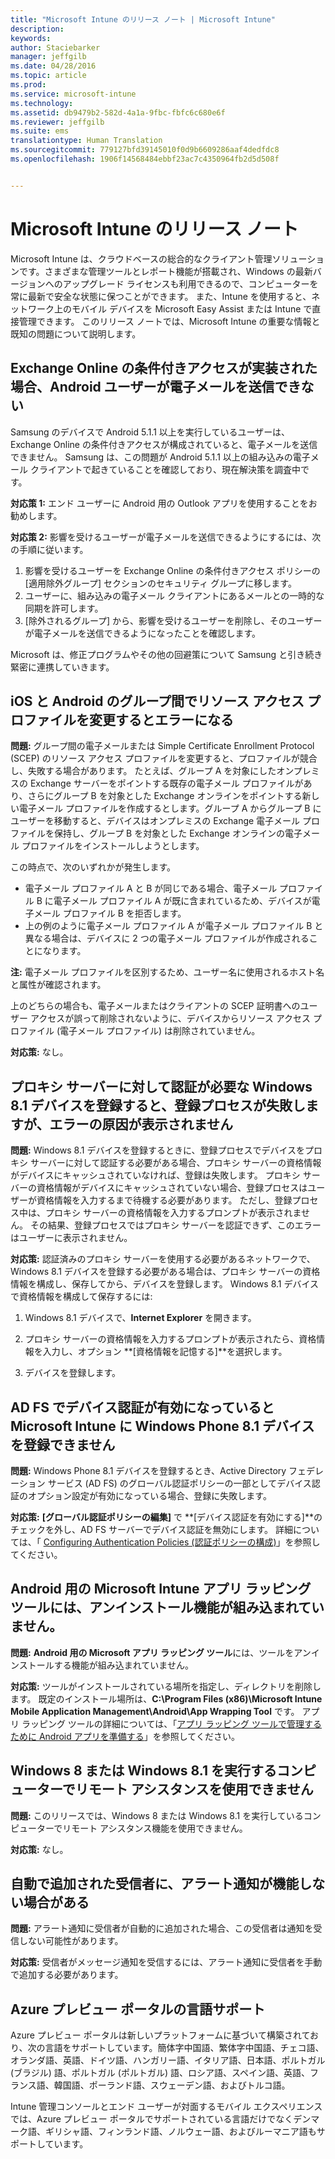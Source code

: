 ```yaml
---
title: "Microsoft Intune のリリース ノート | Microsoft Intune"
description: 
keywords: 
author: Staciebarker
manager: jeffgilb
ms.date: 04/28/2016
ms.topic: article
ms.prod: 
ms.service: microsoft-intune
ms.technology: 
ms.assetid: db9479b2-582d-4a1a-9fbc-fbfc6c680e6f
ms.reviewer: jeffgilb
ms.suite: ems
translationtype: Human Translation
ms.sourcegitcommit: 779127bfd39145010f0d9b6609286aaf4dedfdc8
ms.openlocfilehash: 1906f14568484ebbf23ac7c4350964fb2d5d508f


---
```


# Microsoft Intune のリリース ノート
Microsoft Intune は、クラウドベースの総合的なクライアント管理ソリューションです。さまざまな管理ツールとレポート機能が搭載され、Windows の最新バージョンへのアップグレード ライセンスも利用できるので、コンピューターを常に最新で安全な状態に保つことができます。 また、Intune を使用すると、ネットワーク上のモバイル デバイスを Microsoft Easy Assist または Intune で直接管理できます。 このリリース ノートでは、Microsoft Intune の重要な情報と既知の問題について説明します。


## Exchange Online の条件付きアクセスが実装された場合、Android ユーザーが電子メールを送信できない

Samsung のデバイスで Android 5.1.1 以上を実行しているユーザーは、Exchange Online の条件付きアクセスが構成されていると、電子メールを送信できません。 Samsung は、この問題が Android 5.1.1 以上の組み込みの電子メール クライアントで起きていることを確認しており、現在解決策を調査中です。

**対応策 1:** エンド ユーザーに Android 用の Outlook アプリを使用することをお勧めします。

**対応策 2:** 影響を受けるユーザーが電子メールを送信できるようにするには、次の手順に従います。

1. 影響を受けるユーザーを Exchange Online の条件付きアクセス ポリシーの [適用除外グループ] セクションのセキュリティ グループに移します。
2. ユーザーに、組み込みの電子メール クライアントにあるメールとの一時的な同期を許可します。
3. [除外されるグループ] から、影響を受けるユーザーを削除し、そのユーザーが電子メールを送信できるようになったことを確認します。

Microsoft は、修正プログラムやその他の回避策について Samsung と引き続き緊密に連携していきます。



## iOS と Android のグループ間でリソース アクセス プロファイルを変更するとエラーになる
**問題:** グループ間の電子メールまたは Simple Certificate Enrollment Protocol (SCEP) のリソース アクセス プロファイルを変更すると、プロファイルが競合し、失敗する場合があります。 たとえば、グループ A を対象にしたオンプレミスの Exchange サーバーをポイントする既存の電子メール プロファイルがあり、さらにグループ B を対象とした Exchange オンラインをポイントする新しい電子メール プロファイルを作成するとします。グループ A からグループ B にユーザーを移動すると、デバイスはオンプレミスの Exchange 電子メール プロファイルを保持し、グループ B を対象とした Exchange オンラインの電子メール プロファイルをインストールしようとします。

この時点で、次のいずれかが発生します。 
* 電子メール プロファイル A と B が同じである場合、電子メール プロファイル B に電子メール プロファイル A が既に含まれているため、デバイスが電子メール プロファイル B を拒否します。
* 上の例のように電子メール プロファイル A が電子メール プロファイル B と異なる場合は、デバイスに 2 つの電子メール プロファイルが作成されることになります。

**注:** 電子メール プロファイルを区別するため、ユーザー名に使用されるホスト名と属性が確認されます。

上のどちらの場合も、電子メールまたはクライアントの SCEP 証明書へのユーザー アクセスが誤って削除されないように、デバイスからリソース アクセス プロファイル (電子メール プロファイル) は削除されていません。

**対応策:** なし。

## プロキシ サーバーに対して認証が必要な Windows 8.1 デバイスを登録すると、登録プロセスが失敗しますが、エラーの原因が表示されません
**問題:** Windows 8.1 デバイスを登録するときに、登録プロセスでデバイスをプロキシ サーバーに対して認証する必要がある場合、プロキシ サーバーの資格情報がデバイスにキャッシュされていなければ、登録は失敗します。 プロキシ サーバーの資格情報がデバイスにキャッシュされていない場合、登録プロセスはユーザーが資格情報を入力するまで待機する必要があります。 ただし、登録プロセス中は、プロキシ サーバーの資格情報を入力するプロンプトが表示されません。 その結果、登録プロセスではプロキシ サーバーを認証できず、このエラーはユーザーに表示されません。

**対応策:** 認証済みのプロキシ サーバーを使用する必要があるネットワークで、Windows 8.1 デバイスを登録する必要がある場合は、プロキシ サーバーの資格情報を構成し、保存してから、デバイスを登録します。 Windows 8.1 デバイスで資格情報を構成して保存するには:

1.  Windows 8.1 デバイスで、**Internet Explorer** を開きます。

2.  プロキシ サーバーの資格情報を入力するプロンプトが表示されたら、資格情報を入力し、オプション **[資格情報を記憶する]**を選択します。

3.  デバイスを登録します。

## AD FS でデバイス認証が有効になっていると Microsoft Intune に Windows Phone 8.1 デバイスを登録できません
**問題:** Windows Phone 8.1 デバイスを登録するとき、Active Directory フェデレーション サービス (AD FS) のグローバル認証ポリシーの一部としてデバイス認証のオプション設定が有効になっている場合、登録に失敗します。

**対応策:** **[グローバル認証ポリシーの編集]** で **[デバイス認証を有効にする]**のチェックを外し、AD FS サーバーでデバイス認証を無効にします。 詳細については、「 [Configuring Authentication Policies (認証ポリシーの構成)](http://technet.microsoft.com/library/dn486781.aspx)」を参照してください。


## Android 用の Microsoft Intune アプリ ラッピング ツールには、アンインストール機能が組み込まれていません。
**問題:** **Android 用の Microsoft アプリ ラッピング ツール**には、ツールをアンインストールする機能が組み込まれていません。

**対応策:** ツールがインストールされている場所を指定し、ディレクトリを削除します。 既定のインストール場所は、**C:\Program Files (x86)\Microsoft Intune Mobile Application Management\Android\App Wrapping Tool** です。 アプリ ラッピング ツールの詳細については、「[アプリ ラッピング ツールで管理するために Android アプリを準備する](/intune/deploy-use/prepare-android-apps-for-mobile-application-management-with-the-microsoft-intune-app-wrapping-tool)」を参照してください。

## Windows 8 または Windows 8.1 を実行するコンピューターでリモート アシスタンスを使用できません
**問題:** このリリースでは、Windows 8 または Windows 8.1 を実行しているコンピューターでリモート アシスタンス機能を使用できません。

**対応策:** なし。

## 自動で追加された受信者に、アラート通知が機能しない場合がある
**問題:** アラート通知に受信者が自動的に追加された場合、この受信者は通知を受信しない可能性があります。

**対応策:** 受信者がメッセージ通知を受信するには、アラート通知に受信者を手動で追加する必要があります。

## Azure プレビュー ポータルの言語サポート
Azure プレビュー ポータルは新しいプラットフォームに基づいて構築されており、次の言語をサポートしています。簡体字中国語、繁体字中国語、チェコ語、オランダ語、英語、ドイツ語、ハンガリー語、イタリア語、日本語、ポルトガル (ブラジル) 語、ポルトガル (ポルトガル) 語、ロシア語、スペイン語、英語、フランス語、韓国語、ポーランド語、スウェーデン語、およびトルコ語。

Intune 管理コンソールとエンド ユーザーが対面するモバイル エクスペリエンスでは、Azure プレビュー ポータルでサポートされている言語だけでなくデンマーク語、ギリシャ語、フィンランド語、ノルウェー語、およびルーマニア語もサポートしています。



<!--HONumber=Jun16_HO4-->


